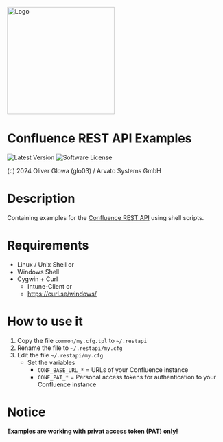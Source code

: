 [<img src="https://www.arvato-systems.de/resource/crblob/192802/c1761df5c2dd23860dde84dcc0a7189f/arvato-logo-svg-data.svg" alt="Logo" title="Arvato Systems GmbH" width="250px"/>](https://www.arvato-systems.de/ "Arvato Systems GmbH")

# Confluence REST API Examples

![Latest Version](https://img.shields.io/badge/release-latest-blue?logo=github&style=plastic "Latest Version")
![Software License](https://img.shields.io/github/license/oglowa/confluence-restapi-examples?style=plastic "Software License")

(c) 2024 Oliver Glowa (glo03) / Arvato Systems GmbH

# Description

Containing examples for the [Confluence REST API](https://developer.atlassian.com/server/confluence/confluence-rest-api-examples/) using shell scripts.

# Requirements

- Linux / Unix Shell
  or
- Windows Shell
- Cygwin + Curl
    - Intune-Client or
    - https://curl.se/windows/

# How to use it

1. Copy the file `common/my.cfg.tpl` to `~/.restapi`
2. Rename the file to `~/.restapi/my.cfg`
3. Edit the file `~/.restapi/my.cfg`
    - Set the variables
        - `CONF_BASE_URL_*` = URLs of your Confluence instance
        - `CONF_PAT_*` = Personal access tokens for authentication to your Confluence instance

# Notice

__Examples are working with privat access token (PAT) only!__

